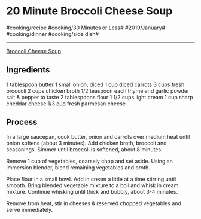 # 20 Minute Broccoli Cheese Soup
#cooking/recipe #cooking/30 Minutes or Less# #2019/January# #cooking/dinner #cooking/side dish#
- - - -
[Broccoli Cheese Soup](https://www.spendwithpennies.com/20-minute-broccoli-cheese-soup/)

## Ingredients
1 tablespoon butter
1 small onion, diced
1 cup diced carrots
3 cups fresh broccoli
2 cups chicken broth
1/2 teaspoon each thyme and garlic powder
salt & pepper to taste
2 tablespoons flour
1 1/2 cups light cream
1 cup sharp cheddar cheese
1/3 cup fresh parmesan cheese

## Process
In a large saucepan, cook butter, onion and carrots over medium heat until onion softens (about 3 minutes). Add chicken broth, broccoli and seasonings. Simmer until broccoli is softened, about 8 minutes.

Remove 1 cup of vegetables, coarsely chop and set aside. Using an immersion blender, blend remaining vegetables and broth.

Place flour in a small bowl. Add in cream a little at a time stirring until smooth. Bring blended vegetable mixture to a boil and whisk in cream mixture. Continue whisking until thick and bubbly, about 3-4 minutes.

Remove from heat, stir in cheeses & reserved chopped vegetables and serve immediately.